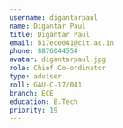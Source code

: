 ```yaml
---
username: digantarpaul
name: Digantar Paul
title: Digantar Paul
email: b17ece041@cit.ac.in
phone: 8876044554
avatar: digantarpaul.jpg
role: Chief Co-ordinator
type: adviser
roll: GAU-C-17/041
branch: ECE
education: B.Tech
priority: 19
---
```

